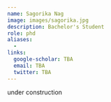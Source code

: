 ```yaml
---
name: Sagorika Nag
image: images/sagorika.jpg
description: Bachelor's Student
role: phd
aliases:
  - 
links:
  google-scholar: TBA
  email: TBA
  twitter: TBA
---
```


under construction
